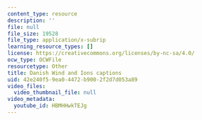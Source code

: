 ```yaml
---
content_type: resource
description: ''
file: null
file_size: 19528
file_type: application/x-subrip
learning_resource_types: []
license: https://creativecommons.org/licenses/by-nc-sa/4.0/
ocw_type: OCWFile
resourcetype: Other
title: Danish Wind and Ions captions
uid: 42e240f5-9ea0-4472-b900-2f2d7d053a89
video_files:
  video_thumbnail_file: null
video_metadata:
  youtube_id: HBMHHwkTEJg
---
```

